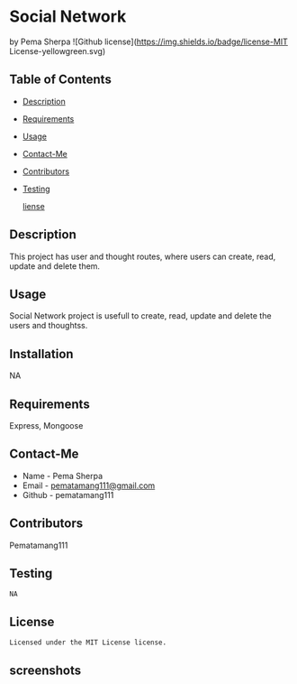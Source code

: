 # Social Network
  by Pema Sherpa
  ![Github license](https://img.shields.io/badge/license-MIT License-yellowgreen.svg)
  ## Table of Contents
  * [Description](#description)
  * [Requirements](#requirements)
  * [Usage](#usage)
  * [Contact-Me](#contact-me)
  * [Contributors](#contributors)
  * [Testing](#testing)
  
    [liense](#license)

  ## Description
  This project has user and thought routes, where users can create, read, update and delete them.
  ## Usage
  Social Network project is usefull to create, read, update and delete the users and thoughtss.
  ## Installation
  NA
  ## Requirements
  Express, Mongoose
  ## Contact-Me
  * Name - Pema Sherpa
  * Email - pematamang111@gmail.com
  * Github - pematamang111
  ## Contributors
  Pematamang111
  ## Testing
  ```
  NA
  ```
  ## License
    Licensed under the MIT License license.
  ## screenshots
  